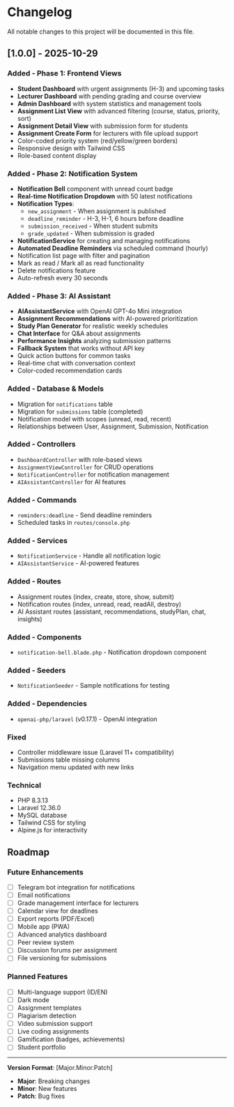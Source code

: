 # Changelog

All notable changes to this project will be documented in this file.

## [1.0.0] - 2025-10-29

### Added - Phase 1: Frontend Views
- **Student Dashboard** with urgent assignments (H-3) and upcoming tasks
- **Lecturer Dashboard** with pending grading and course overview
- **Admin Dashboard** with system statistics and management tools
- **Assignment List View** with advanced filtering (course, status, priority, sort)
- **Assignment Detail View** with submission form for students
- **Assignment Create Form** for lecturers with file upload support
- Color-coded priority system (red/yellow/green borders)
- Responsive design with Tailwind CSS
- Role-based content display

### Added - Phase 2: Notification System
- **Notification Bell** component with unread count badge
- **Real-time Notification Dropdown** with 50 latest notifications
- **Notification Types**:
  - `new_assignment` - When assignment is published
  - `deadline_reminder` - H-3, H-1, 6 hours before deadline
  - `submission_received` - When student submits
  - `grade_updated` - When submission is graded
- **NotificationService** for creating and managing notifications
- **Automated Deadline Reminders** via scheduled command (hourly)
- Notification list page with filter and pagination
- Mark as read / Mark all as read functionality
- Delete notifications feature
- Auto-refresh every 30 seconds

### Added - Phase 3: AI Assistant
- **AIAssistantService** with OpenAI GPT-4o Mini integration
- **Assignment Recommendations** with AI-powered prioritization
- **Study Plan Generator** for realistic weekly schedules
- **Chat Interface** for Q&A about assignments
- **Performance Insights** analyzing submission patterns
- **Fallback System** that works without API key
- Quick action buttons for common tasks
- Real-time chat with conversation context
- Color-coded recommendation cards

### Added - Database & Models
- Migration for `notifications` table
- Migration for `submissions` table (completed)
- Notification model with scopes (unread, read, recent)
- Relationships between User, Assignment, Submission, Notification

### Added - Controllers
- `DashboardController` with role-based views
- `AssignmentViewController` for CRUD operations
- `NotificationController` for notification management
- `AIAssistantController` for AI features

### Added - Commands
- `reminders:deadline` - Send deadline reminders
- Scheduled tasks in `routes/console.php`

### Added - Services
- `NotificationService` - Handle all notification logic
- `AIAssistantService` - AI-powered features

### Added - Routes
- Assignment routes (index, create, store, show, submit)
- Notification routes (index, unread, read, readAll, destroy)
- AI Assistant routes (assistant, recommendations, studyPlan, chat, insights)

### Added - Components
- `notification-bell.blade.php` - Notification dropdown component

### Added - Seeders
- `NotificationSeeder` - Sample notifications for testing

### Added - Dependencies
- `openai-php/laravel` (v0.17.1) - OpenAI integration

### Fixed
- Controller middleware issue (Laravel 11+ compatibility)
- Submissions table missing columns
- Navigation menu updated with new links

### Technical
- PHP 8.3.13
- Laravel 12.36.0
- MySQL database
- Tailwind CSS for styling
- Alpine.js for interactivity

## Roadmap

### Future Enhancements
- [ ] Telegram bot integration for notifications
- [ ] Email notifications
- [ ] Grade management interface for lecturers
- [ ] Calendar view for deadlines
- [ ] Export reports (PDF/Excel)
- [ ] Mobile app (PWA)
- [ ] Advanced analytics dashboard
- [ ] Peer review system
- [ ] Discussion forums per assignment
- [ ] File versioning for submissions

### Planned Features
- [ ] Multi-language support (ID/EN)
- [ ] Dark mode
- [ ] Assignment templates
- [ ] Plagiarism detection
- [ ] Video submission support
- [ ] Live coding assignments
- [ ] Gamification (badges, achievements)
- [ ] Student portfolio

---

**Version Format**: [Major.Minor.Patch]
- **Major**: Breaking changes
- **Minor**: New features
- **Patch**: Bug fixes
